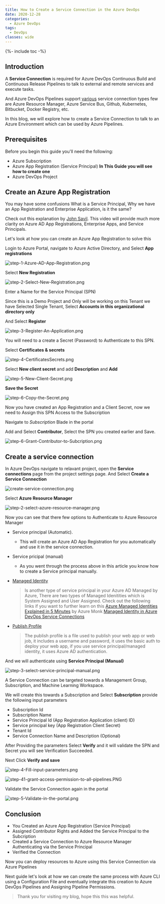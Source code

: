 ```yaml
---
title: How to Create a Service Connection in the Azure DevOps
date: 2020-12-28
categories:
  - Azure DevOps
tags:
  - DevOps
classes: wide
---
```


{%- include toc -%}

## Introduction

A **Service Connection** is required for Azure DevOps Continuous Build and Continuous Release Pipelines to talk to external and remote services and execute tasks.

And Azure DevOps Pipelines support [various](https://docs.microsoft.com/en-us/azure/devops/pipelines/library/service-endpoints?view=azure-devops&tabs=yaml#common-service-connection-types) service connection types few  are Azure Resource Manager, Azure Service Bus, Github, Kubernetes, Bitbucket, Docker Registry, etc.

In this blog, we will explore how to create a Service Connection to talk to an Azure Environment which can be used by Azure Pipelines. 

## Prerequisites

Before you begin this guide you'll need the following:

- Azure Subscription
- Azure App Registration (Service Principal) **In This Guide you will see how to create one**
- Azure DevOps Project

## Create an Azure App Registration 

You may have some confusions What is a Service Principal, Why we have an App Registration and Enterprise Application, is it the same?

Check out this explanation by [John Savil](https://www.youtube.com/watch?v=WVNvoiA_ktw). This video will provide much more clarity on Azure AD App Registrations, Enterprise Apps, and Service Principals.

Let's look at how you can create an Azure App Registration to solve this

Login to Azure Portal, navigate to Azure Active Directory, and Select **App registrations**

![step-1-Azure-AD-App-Registration.png](/Images/AzureDevOps/ServiceConnection_ManualCreation/step-1-Azure-AD-App-Registration.png)

Select **New Registration**

![step-2-Select-New-Registration.png](/Images/AzureDevOps/ServiceConnection_ManualCreation/step-2-Select-New-Registration.png)

Enter a Name for the Service Principal (SPN)

Since this is a Demo Project and Only will be working on this Tenant we have Selected Single Tenant, Select **Accounts in this organizational directory only**

And Select **Register**

![step-3-Register-An-Application.png](/Images/AzureDevOps/ServiceConnection_ManualCreation/step-3-Register-An-Application.png)

You will need to a create a Secret (Password) to Authenticate to this SPN.

Select **Certificates & secrets**

![step-4-CertificatesSecrets.png](/Images/AzureDevOps/ServiceConnection_ManualCreation/step-4-CertificatesSecrets.png)

Select **New client secret** and add **Description** and **Add**

![step-5-New-Client-Secret.png](/Images/AzureDevOps/ServiceConnection_ManualCreation/step-5-New-Client-Secret.png)

**Save the Secret**

![step-6-Copy-the-Secret.png](/Images/AzureDevOps/ServiceConnection_ManualCreation/step-6-Copy-the-Secret.png)

Now you have created an App Registration and a Client Secret, now we need to Assign this SPN Access to the Subscription

Navigate to *Subscription* Blade in the portal

Add and Select **Contributor**, Select the SPN you created earlier and Save.

![step-6-Grant-Contributor-to-Subcription.png](/Images/AzureDevOps/ServiceConnection_ManualCreation/step-6-Grant-Contributor-to-Subcription.png)

## Create a service connection

In Azure DevOps navigate to relavant project, open the **Service connections** page from the project settings page. And Select **Create a Service Connection**

![create-service-connection.png](/Images/AzureDevOps/ServiceConnection_ManualCreation/step-1-how-to-create-service-connection.PNG)

Select **Azure Resource Manager**

![step-2-select-azure-resource-manager.png](/Images/AzureDevOps/ServiceConnection_ManualCreation/step-2-select-azure-resource-manager.PNG)

Now you can see that there few options to Authenticate to Azure Resource Manager

- Service principal (Automatic).
  - This will create an Azure AD App Registration for you automatically and use it in the service connection.

- Service pricipal (manual)
  - As you went through the process above in this article you know how to create a Service principal manually.

- [Managed Identity](https://docs.microsoft.com/en-us/azure/active-directory/managed-identities-azure-resources/overview)
  >Is another type of service principal in your Azure AD Managed by Azure, There are two types of Managed Idenitities which is System Assigned and User Assigned. Check out the following links if you want to further learn on this [Azure Managed Identities Explained in 5 Minutes](https://www.youtube.com/watch?v=1EoiGnQq14Y) by Azure Monk
  [Managed Identity in Azure DevOps Service Connections](https://stefanstranger.github.io/2019/03/02/ManageIdentityInServiceConnections/) 

- [Publish Profile](https://docs.microsoft.com/en-us/visualstudio/deployment/tutorial-import-publish-settings-azure?view=vs-2019#create-the-publish-settings-file-in-azure-app-service)
  >The publish profile is a file used to publish your web app or web job, it includes a username and password, it uses the basic auth to deploy your web app, if you use service principal/managed identity, it uses Azure AD authentication.

And we will authenticate using **Service Principal (Manual)**

![step-3-select-service-principal-manual.png](/Images/AzureDevOps/ServiceConnection_ManualCreation/step-3-select-service-principal-manual.PNG)

A Service Connection can be targeted towards a Management Group, Subscription, and Machine Learning Workspace.

We will create this towards a Subscription and Select **Subscription** provide the following input parameters

- Subscription Id
- Subscription Name
- Service Principal Id (App Registration Application (client) ID)
- Service principal key (App Registration Client Secret)
- Tenant Id
- Service Connection Name and Description (Optional)

After Providing the parameters Select **Verify** and it will validate the SPN and Secret you will see Verification Succeeded.

Next Click **Verify and save**

![step-4-Fill-input-parameters.png](/Images/AzureDevOps/ServiceConnection_ManualCreation/step-4-Fill-input-parameters.PNG)

![step-41-grant-access-permission-to-all-pipelines.PNG](/Images/AzureDevOps/ServiceConnection_ManualCreation/step-41-grant-access-permission-to-all-pipelines.PNG)

Validate the Service Connection again in the portal

![step-5-Validate-in-the-portal.png](/Images/AzureDevOps/ServiceConnection_ManualCreation/step-5-Validate-in-the-portal.PNG)

## Conclusion

- You Created an Azure App Registration (Service Principal)
- Assigned Contributor Rights and Added the Service Principal to the Subcription
- Created a Service Connection to Azure Resource Manager Authenticating via the Service Principal
- Verified the Connection

Now you can deploy resources to Azure using this Service Connection via Azure Pipelines

Next guide let's look at how we can create the same process with Azure CLI using a Configuration File and eventually integrate this creation to Azure DevOps Pipelines and Assigning Pipeline Permissions. 

>Thank you for visiting my blog, hope this this was helpful.